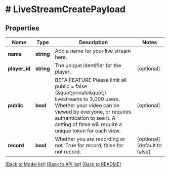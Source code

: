 # # LiveStreamCreatePayload

## Properties

Name | Type | Description | Notes
------------ | ------------- | ------------- | -------------
**name** | **string** | Add a name for your live stream here. |
**player_id** | **string** | The unique identifier for the player. | [optional]
**public** | **bool** | BETA FEATURE Please limit all public &#x3D; false (\&quot;private\&quot;) livestreams to 3,000 users. Whether your video can be viewed by everyone, or requires authentication to see it. A setting of false will require a unique token for each view. | [optional]
**record** | **bool** | Whether you are recording or not. True for record, false for not record. | [optional] [default to false]

[[Back to Model list]](../../README.md#models) [[Back to API list]](../../README.md#endpoints) [[Back to README]](../../README.md)
